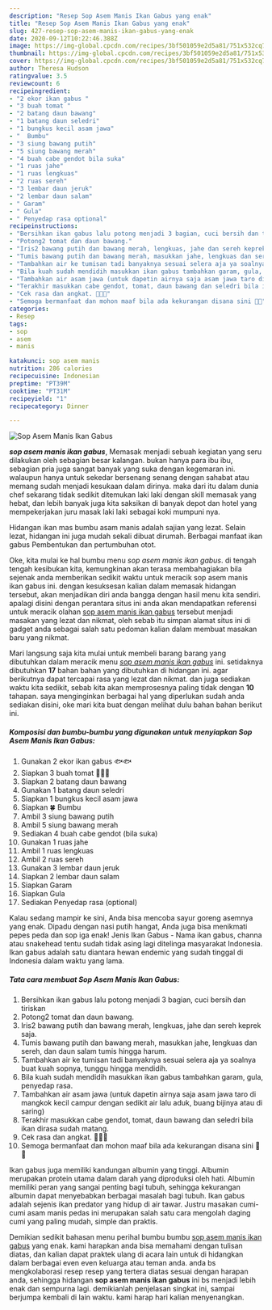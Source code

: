 ```yaml
---
description: "Resep Sop Asem Manis Ikan Gabus yang enak"
title: "Resep Sop Asem Manis Ikan Gabus yang enak"
slug: 427-resep-sop-asem-manis-ikan-gabus-yang-enak
date: 2020-09-12T10:22:46.388Z
image: https://img-global.cpcdn.com/recipes/3bf501059e2d5a81/751x532cq70/sop-asem-manis-ikan-gabus-foto-resep-utama.jpg
thumbnail: https://img-global.cpcdn.com/recipes/3bf501059e2d5a81/751x532cq70/sop-asem-manis-ikan-gabus-foto-resep-utama.jpg
cover: https://img-global.cpcdn.com/recipes/3bf501059e2d5a81/751x532cq70/sop-asem-manis-ikan-gabus-foto-resep-utama.jpg
author: Theresa Hudson
ratingvalue: 3.5
reviewcount: 6
recipeingredient:
- "2 ekor ikan gabus "
- "3 buah tomat "
- "2 batang daun bawang"
- "1 batang daun seledri"
- "1 bungkus kecil asam jawa"
- "  Bumbu"
- "3 siung bawang putih"
- "5 siung bawang merah"
- "4 buah cabe gendot bila suka"
- "1 ruas jahe"
- "1 ruas lengkuas"
- "2 ruas sereh"
- "3 lembar daun jeruk"
- "2 lembar daun salam"
- " Garam"
- " Gula"
- " Penyedap rasa optional"
recipeinstructions:
- "Bersihkan ikan gabus lalu potong menjadi 3 bagian, cuci bersih dan tiriskan"
- "Potong2 tomat dan daun bawang."
- "Iris2 bawang putih dan bawang merah, lengkuas, jahe dan sereh keprek saja."
- "Tumis bawang putih dan bawang merah, masukkan jahe, lengkuas dan sereh, dan daun salam tumis hingga harum."
- "Tambahkan air ke tumisan tadi banyaknya sesuai selera aja ya soalnya buat kuah sopnya, tunggu hingga mendidih."
- "Bila kuah sudah mendidih masukkan ikan gabus tambahkan garam, gula, penyedap rasa."
- "Tambahkan air asam jawa (untuk dapetin airnya saja asam jawa taro di mangkok kecil campur dengan sedikit air lalu aduk, buang bijinya atau di saring)"
- "Terakhir masukkan cabe gendot, tomat, daun bawang dan seledri bila ikan dirasa sudah matang."
- "Cek rasa dan angkat. 🍜👏👏"
- "Semoga bermanfaat dan mohon maaf bila ada kekurangan disana sini 🙏😘"
categories:
- Resep
tags:
- sop
- asem
- manis

katakunci: sop asem manis 
nutrition: 286 calories
recipecuisine: Indonesian
preptime: "PT39M"
cooktime: "PT31M"
recipeyield: "1"
recipecategory: Dinner

---
```



![Sop Asem Manis Ikan Gabus](https://img-global.cpcdn.com/recipes/3bf501059e2d5a81/751x532cq70/sop-asem-manis-ikan-gabus-foto-resep-utama.jpg)

<b><i>sop asem manis ikan gabus</i></b>, Memasak menjadi sebuah kegiatan yang seru dilakukan oleh sebagian besar kalangan. bukan hanya para ibu ibu, sebagian pria juga sangat banyak yang suka dengan kegemaran ini. walaupun hanya untuk sekedar bersenang senang dengan sahabat atau memang sudah menjadi kesukaan dalam dirinya. maka dari itu dalam dunia chef sekarang tidak sedikit ditemukan laki laki dengan skill memasak yang hebat, dan lebih banyak juga kita saksikan di banyak depot dan hotel yang mempekerjakan juru masak laki laki sebagai koki mumpuni nya.

Hidangan ikan mas bumbu asam manis adalah sajian yang lezat. Selain lezat, hidangan ini juga mudah sekali dibuat dirumah. Berbagai manfaat ikan gabus Pembentukan dan pertumbuhan otot.

Oke, kita mulai ke hal bumbu menu <i>sop asem manis ikan gabus</i>. di tengah tengah kesibukan kita, kemungkinan akan terasa membahagiakan bila sejenak anda memberikan sedikit waktu untuk meracik sop asem manis ikan gabus ini. dengan kesuksesan kalian dalam memasak hidangan tersebut, akan menjadikan diri anda bangga dengan hasil menu kita sendiri. apalagi disini dengan perantara situs ini anda akan mendapatkan referensi untuk meracik olahan <u>sop asem manis ikan gabus</u> tersebut menjadi masakan yang lezat dan nikmat, oleh sebab itu simpan alamat situs ini di gadget anda sebagai salah satu pedoman kalian dalam membuat masakan baru yang nikmat.


Mari langsung saja kita mulai untuk membeli barang barang yang dibutuhkan dalam meracik menu <u><i>sop asem manis ikan gabus</i></u> ini. setidaknya dibutuhkan <b>17</b> bahan bahan yang dibutuhkan di hidangan ini. agar berikutnya dapat tercapai rasa yang lezat dan nikmat. dan juga sediakan waktu kita sedikit, sebab kita akan memprosesnya paling tidak dengan <b>10</b> tahapan. saya menginginkan berbagai hal yang diperlukan sudah anda sediakan disini, oke mari kita buat dengan melihat dulu bahan bahan berikut ini.

<!--inarticleads1-->

##### Komposisi dan bumbu-bumbu yang digunakan untuk menyiapkan Sop Asem Manis Ikan Gabus:

1. Gunakan 2 ekor ikan gabus 🐟🐟
1. Siapkan 3 buah tomat 🍅🍅🍅
1. Siapkan 2 batang daun bawang
1. Gunakan 1 batang daun seledri
1. Siapkan 1 bungkus kecil asam jawa
1. Siapkan  🍀 Bumbu
1. Ambil 3 siung bawang putih
1. Ambil 5 siung bawang merah
1. Sediakan 4 buah cabe gendot (bila suka)
1. Gunakan 1 ruas jahe
1. Ambil 1 ruas lengkuas
1. Ambil 2 ruas sereh
1. Gunakan 3 lembar daun jeruk
1. Siapkan 2 lembar daun salam
1. Siapkan  Garam
1. Siapkan  Gula
1. Sediakan  Penyedap rasa (optional)


Kalau sedang mampir ke sini, Anda bisa mencoba sayur goreng asemnya yang enak. Dipadu dengan nasi putih hangat, Anda juga bisa menikmati pepes peda dan sop iga enak! Jenis Ikan Gabus - Nama ikan gabus, channa atau snakehead tentu sudah tidak asing lagi ditelinga masyarakat Indonesia. Ikan gabus adalah satu diantara hewan endemic yang sudah tinggal di Indonesia dalam waktu yang lama. 

<!--inarticleads2-->

##### Tata cara membuat Sop Asem Manis Ikan Gabus:

1. Bersihkan ikan gabus lalu potong menjadi 3 bagian, cuci bersih dan tiriskan
1. Potong2 tomat dan daun bawang.
1. Iris2 bawang putih dan bawang merah, lengkuas, jahe dan sereh keprek saja.
1. Tumis bawang putih dan bawang merah, masukkan jahe, lengkuas dan sereh, dan daun salam tumis hingga harum.
1. Tambahkan air ke tumisan tadi banyaknya sesuai selera aja ya soalnya buat kuah sopnya, tunggu hingga mendidih.
1. Bila kuah sudah mendidih masukkan ikan gabus tambahkan garam, gula, penyedap rasa.
1. Tambahkan air asam jawa (untuk dapetin airnya saja asam jawa taro di mangkok kecil campur dengan sedikit air lalu aduk, buang bijinya atau di saring)
1. Terakhir masukkan cabe gendot, tomat, daun bawang dan seledri bila ikan dirasa sudah matang.
1. Cek rasa dan angkat. 🍜👏👏
1. Semoga bermanfaat dan mohon maaf bila ada kekurangan disana sini 🙏😘


Ikan gabus juga memiliki kandungan albumin yang tinggi. Albumin merupakan protein utama dalam darah yang diproduksi oleh hati. Albumin memiliki peran yang sangai penting bagi tubuh, sehingga kekurangan albumin dapat menyebabkan berbagai masalah bagi tubuh. Ikan gabus adalah sejenis ikan predator yang hidup di air tawar. Justru masakan cumi-cumi asam manis pedas ini merupakan salah satu cara mengolah daging cumi yang paling mudah, simple dan praktis. 

Demikian sedikit bahasan menu perihal bumbu bumbu <u>sop asem manis ikan gabus</u> yang enak. kami harapkan anda bisa memahami dengan tulisan diatas, dan kalian dapat praktek ulang di acara lain untuk di hidangkan dalam berbagai even even keluarga atau teman anda. anda bs mengkolaborasi resep resep yang tertera diatas sesuai dengan harapan anda, sehingga hidangan <b>sop asem manis ikan gabus</b> ini bs menjadi lebih enak dan sempurna lagi. demikianlah penjelasan singkat ini, sampai berjumpa kembali di lain waktu. kami harap hari kalian menyenangkan.
